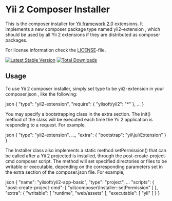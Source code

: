 Yii 2 Composer Installer
========================

This is the composer installer for [Yii framework 2.0](http://www.yiiframework.com) extensions.
It implements a new composer package type named  yii2-extension ,
which should be used by all Yii 2 extensions if they are distributed as composer packages.

For license information check the [LICENSE](LICENSE.md)-file.

[![Latest Stable Version](https://poser.pugx.org/yiisoft/yii2-composer/v/stable.png)](https://packagist.org/packages/yiisoft/yii2-composer)
[![Total Downloads](https://poser.pugx.org/yiisoft/yii2-composer/downloads.png)](https://packagist.org/packages/yiisoft/yii2-composer)


Usage
-----

To use Yii 2 composer installer, simply set  type  to be  yii2-extension  in your  composer.json ,
like the following:

   json
{
    "type": "yii2-extension",
    "require": {
        "yiisoft/yii2": "*"
    },
    ...
}
   

You may specify a bootstrapping class in the  extra  section. The  init()  method of the class will be executed each time
the Yii 2 application is responding to a request. For example,

   json
{
    "type": "yii2-extension",
    ...,
    "extra": {
        "bootstrap": "yii\\jui\\Extension"
    }
}
   

The  Installer  class also implements a static method  setPermission()  that can be called after
a Yii 2 projected is installed, through the  post-create-project-cmd  composer script.
The method will set specified directories or files to be writable or executable, depending on
the corresponding parameters set in the  extra  section of the  composer.json  file.
For example,

   json
{
    "name": "yiisoft/yii2-app-basic",
    "type": "project",
    ...
    "scripts": {
        "post-create-project-cmd": [
            "yii\\composer\\Installer::setPermission"
        ]
    },
    "extra": {
        "writable": [
            "runtime",
            "web/assets"
        ],
        "executable": [
            "yii"
        ]
    }
}
   
